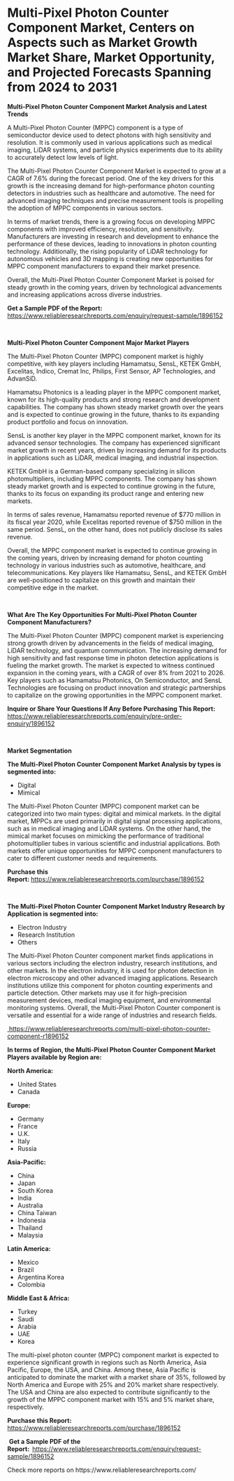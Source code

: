 <p><h1>Multi-Pixel Photon Counter Component Market, Centers on Aspects such as Market Growth Market Share, Market Opportunity, and Projected Forecasts Spanning from 2024 to 2031</h1></p><p><strong>Multi-Pixel Photon Counter Component Market Analysis and Latest Trends</strong></p>
<p><p>A Multi-Pixel Photon Counter (MPPC) component is a type of semiconductor device used to detect photons with high sensitivity and resolution. It is commonly used in various applications such as medical imaging, LiDAR systems, and particle physics experiments due to its ability to accurately detect low levels of light.</p><p>The Multi-Pixel Photon Counter Component Market is expected to grow at a CAGR of 7.6% during the forecast period. One of the key drivers for this growth is the increasing demand for high-performance photon counting detectors in industries such as healthcare and automotive. The need for advanced imaging techniques and precise measurement tools is propelling the adoption of MPPC components in various sectors.</p><p>In terms of market trends, there is a growing focus on developing MPPC components with improved efficiency, resolution, and sensitivity. Manufacturers are investing in research and development to enhance the performance of these devices, leading to innovations in photon counting technology. Additionally, the rising popularity of LiDAR technology for autonomous vehicles and 3D mapping is creating new opportunities for MPPC component manufacturers to expand their market presence.</p><p>Overall, the Multi-Pixel Photon Counter Component Market is poised for steady growth in the coming years, driven by technological advancements and increasing applications across diverse industries.</p></p>
<p><strong>Get a Sample PDF of the Report:&nbsp;</strong> <a href="https://www.reliableresearchreports.com/enquiry/request-sample/1896152">https://www.reliableresearchreports.com/enquiry/request-sample/1896152</a></p>
<p>&nbsp;</p>
<p><strong>Multi-Pixel Photon Counter Component Major Market Players</strong></p>
<p><p>The Multi-Pixel Photon Counter (MPPC) component market is highly competitive, with key players including Hamamatsu, SensL, KETEK GmbH, Excelitas, Indico, Cremat Inc, Philips, First Sensor, AP Technologies, and AdvanSiD.</p><p>Hamamatsu Photonics is a leading player in the MPPC component market, known for its high-quality products and strong research and development capabilities. The company has shown steady market growth over the years and is expected to continue growing in the future, thanks to its expanding product portfolio and focus on innovation.</p><p>SensL is another key player in the MPPC component market, known for its advanced sensor technologies. The company has experienced significant market growth in recent years, driven by increasing demand for its products in applications such as LiDAR, medical imaging, and industrial inspection.</p><p>KETEK GmbH is a German-based company specializing in silicon photomultipliers, including MPPC components. The company has shown steady market growth and is expected to continue growing in the future, thanks to its focus on expanding its product range and entering new markets.</p><p>In terms of sales revenue, Hamamatsu reported revenue of $770 million in its fiscal year 2020, while Excelitas reported revenue of $750 million in the same period. SensL, on the other hand, does not publicly disclose its sales revenue.</p><p>Overall, the MPPC component market is expected to continue growing in the coming years, driven by increasing demand for photon counting technology in various industries such as automotive, healthcare, and telecommunications. Key players like Hamamatsu, SensL, and KETEK GmbH are well-positioned to capitalize on this growth and maintain their competitive edge in the market.</p></p>
<p>&nbsp;</p>
<p><strong>What Are The Key Opportunities For Multi-Pixel Photon Counter Component Manufacturers?</strong></p>
<p><p>The Multi-Pixel Photon Counter (MPPC) component market is experiencing strong growth driven by advancements in the fields of medical imaging, LiDAR technology, and quantum communication. The increasing demand for high sensitivity and fast response time in photon detection applications is fueling the market growth. The market is expected to witness continued expansion in the coming years, with a CAGR of over 8% from 2021 to 2026. Key players such as Hamamatsu Photonics, On Semiconductor, and SensL Technologies are focusing on product innovation and strategic partnerships to capitalize on the growing opportunities in the MPPC component market.</p></p>
<p><strong>Inquire or Share Your Questions If Any Before Purchasing This Report:</strong> <a href="https://www.reliableresearchreports.com/enquiry/pre-order-enquiry/1896152">https://www.reliableresearchreports.com/enquiry/pre-order-enquiry/1896152</a></p>
<p>&nbsp;</p>
<p><strong>Market Segmentation</strong></p>
<p><strong>The Multi-Pixel Photon Counter Component Market Analysis by types is segmented into:</strong></p>
<p><ul><li>Digital</li><li>Mimical</li></ul></p>
<p><p>The Multi-Pixel Photon Counter (MPPC) component market can be categorized into two main types: digital and mimical markets. In the digital market, MPPCs are used primarily in digital signal processing applications, such as in medical imaging and LiDAR systems. On the other hand, the mimical market focuses on mimicking the performance of traditional photomultiplier tubes in various scientific and industrial applications. Both markets offer unique opportunities for MPPC component manufacturers to cater to different customer needs and requirements.</p></p>
<p><strong>Purchase this Report:&nbsp;</strong><a href="https://www.reliableresearchreports.com/purchase/1896152">https://www.reliableresearchreports.com/purchase/1896152</a></p>
<p>&nbsp;</p>
<p><strong>The Multi-Pixel Photon Counter Component Market Industry Research by Application is segmented into:</strong></p>
<p><ul><li>Electron Industry</li><li>Research Institution</li><li>Others</li></ul></p>
<p><p>The Multi-Pixel Photon Counter component market finds applications in various sectors including the electron industry, research institutions, and other markets. In the electron industry, it is used for photon detection in electron microscopy and other advanced imaging applications. Research institutions utilize this component for photon counting experiments and particle detection. Other markets may use it for high-precision measurement devices, medical imaging equipment, and environmental monitoring systems. Overall, the Multi-Pixel Photon Counter component is versatile and essential for a wide range of industries and research fields.</p></p>
<p><a href="https://www.reliableresearchreports.com/multi-pixel-photon-counter-component-r1896152">&nbsp;https://www.reliableresearchreports.com/multi-pixel-photon-counter-component-r1896152</a></p>
<p><strong>In terms of Region, the Multi-Pixel Photon Counter Component Market Players available by Region are:</strong></p>
<p>
    <p> <strong> North America: </strong>
        <ul>
            <li>United States</li>
            <li>Canada</li>
        </ul>
        </p> 
    <p> <strong> Europe: </strong>
        <ul>
            <li>Germany</li>
            <li>France</li>
            <li>U.K.</li>
            <li>Italy</li>
            <li>Russia</li>
        </ul>
        </p> 
    <p> <strong> Asia-Pacific: </strong>
        <ul>
            <li>China</li>
            <li>Japan</li>
            <li>South Korea</li>
            <li>India</li>
            <li>Australia</li>
            <li>China Taiwan</li>
            <li>Indonesia</li>
            <li>Thailand</li>
            <li>Malaysia</li>
        </ul>
        </p> 
    <p> <strong> Latin America: </strong>
        <ul>
            <li>Mexico</li>
            <li>Brazil</li>
            <li>Argentina Korea</li>
            <li>Colombia</li>
        </ul>
        </p> 
    <p> <strong> Middle East & Africa: </strong>
        <ul>
            <li>Turkey</li>
            <li>Saudi</li>
            <li>Arabia</li>
            <li>UAE</li>
            <li>Korea</li>
        </ul>
    </p>
    </p>
<p><p>The multi-pixel photon counter (MPPC) component market is expected to experience significant growth in regions such as North America, Asia Pacific, Europe, the USA, and China. Among these, Asia Pacific is anticipated to dominate the market with a market share of 35%, followed by North America and Europe with 25% and 20% market share respectively. The USA and China are also expected to contribute significantly to the growth of the MPPC component market with 15% and 5% market share, respectively.</p></p>
<p><strong>Purchase this Report: </strong><a href="https://www.reliableresearchreports.com/purchase/1896152">https://www.reliableresearchreports.com/purchase/1896152</a></p>
<p>&nbsp;<strong>Get a Sample PDF of the Report:&nbsp;&nbsp;</strong><a href="https://www.reliableresearchreports.com/enquiry/request-sample/1896152">https://www.reliableresearchreports.com/enquiry/request-sample/1896152</a></p>
<p><strong></strong></p>
<p>Check more reports on https://www.reliableresearchreports.com/</p>